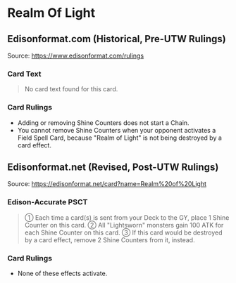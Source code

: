 # Realm Of Light

## Edisonformat.com (Historical, Pre-UTW Rulings)

Source: https://www.edisonformat.com/rulings

### Card Text

> No card text found for this card.

### Card Rulings

*   Adding or removing Shine Counters does not start a Chain.
*   You cannot remove Shine Counters when your opponent activates a Field Spell Card, because "Realm of Light" is not being destroyed by a card effect.

## Edisonformat.net (Revised, Post-UTW Rulings)

Source: https://edisonformat.net/card?name=Realm%20of%20Light

### Edison-Accurate PSCT

> ① Each time a card(s) is sent from your Deck to the GY, place 1 Shine Counter on this card.
> ② All "Lightsworn" monsters gain 100 ATK for each Shine Counter on this card.
> ③ If this card would be destroyed by a card effect, remove 2 Shine Counters from it, instead.

### Card Rulings

*   None of these effects activate.
            